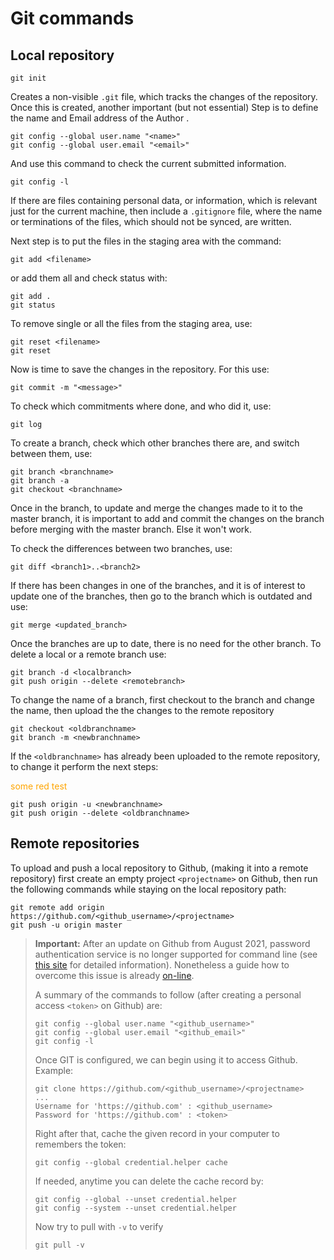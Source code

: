 # Git commands

## Local repository

```
git init
```

Creates a non-visible `.git` file, which tracks the changes of the repository.
Once this is created, another important (but not essential) Step is to define the name and Email address of the Author .

```
git config --global user.name "<name>"
git config --global user.email "<email>"
```

And use this command to check the current submitted information.

```
git config -l
```

If there are files containing personal data, or information, which is relevant just for the current machine, then include a `.gitignore` file, where the name or terminations of the files, which should not be synced, are written.

Next step is to put the files in the staging area with the command:

```
git add <filename>
```

or add them all and check status with:

```
git add .
git status
```

To remove single or all the files from the staging area, use:

```
git reset <filename>
git reset
```

Now is time to save the changes in the repository. For this use:

```
git commit -m "<message>"
```

To check which commitments where done, and who did it, use:

```
git log
```

To create a branch, check which other branches there are, and switch between them, use:

```
git branch <branchname>
git branch -a
git checkout <branchname>
```

Once in the branch, to update and merge the changes made to it to the master branch, it is important to add and commit the changes on the branch before merging with the master branch. Else it won't work.

To check the differences between two branches, use:

```
git diff <branch1>..<branch2>
```

If there has been changes in one of the branches, and it is of interest to update one of the branches, then go to the branch which is outdated and use:

```
git merge <updated_branch>
```

Once the branches are up to date, there is no need for the other branch. To delete a local or a remote branch use:

```
git branch -d <localbranch>
git push origin --delete <remotebranch>
```

To change the name of a branch, first checkout to the branch and change the name, then upload the the changes to the remote repository

```
git checkout <oldbranchname>
git branch -m <newbranchname>
```

If the `<oldbranchname>` has already been uploaded to the remote repository, to change it perform the next steps:

<span style="color:orange">some red test</span>
```
git push origin -u <newbranchname>
git push origin --delete <oldbranchname>
```
## Remote repositories

To upload and push a local repository to Github, (making it into a remote repository) first create an empty project `<projectname>` on Github, then run the following commands while staying on the local repository path:

```
git remote add origin https://github.com/<github_username>/<projectname>
git push -u origin master
```

> **Important:** After an update on Github from August 2021, password authentication service is no longer supported for command line (see [this site](https://github.blog/2020-12-15-token-authentication-requirements-for-git-operations/) for detailed information). Nonetheless a guide how to overcome this issue is already [on-line](https://stackoverflow.com/questions/68775869/support-for-password-authentication-was-removed-please-use-a-personal-access-to). 
>
> A summary of the commands to follow (after creating a personal access `<token>` on Github) are:
>
> ```
> git config --global user.name "<github_username>"
> git config --global user.email "<github_email>"
> git config -l
> ```
>
> Once GIT is configured, we can begin using it to access Github. Example:
>
> ```
> git clone https://github.com/<github_username>/<projectname>
> ...
> Username for 'https://github.com' : <github_username>
> Password for 'https://github.com' : <token>
> ```
>
> Right after that, cache the given record in your computer to remembers the token:
>
> ```
> git config --global credential.helper cache
> ```
>
> If needed, anytime you can delete the cache record by:
>
> ```
> git config --global --unset credential.helper
> git config --system --unset credential.helper
> ```
>
> Now try to pull with `-v` to verify
>
> ```
> git pull -v
> ```

